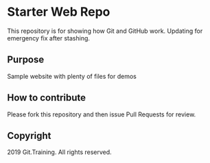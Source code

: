 # Starter Web Repo

This repository is for showing how Git and GitHub work.
Updating for emergency fix after stashing.

## Purpose

Sample website with plenty of files for demos


## How to contribute

Please fork this repository and then issue Pull Requests for review.

## Copyright

2019 Git.Training. All rights reserved.